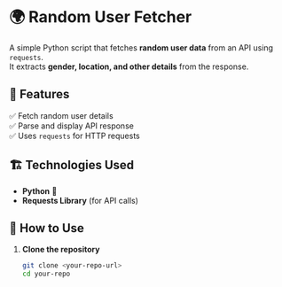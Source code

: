 # 🌍 Random User Fetcher

A simple Python script that fetches **random user data** from an API using `requests`.  
It extracts **gender, location, and other details** from the response.

## 🚀 Features
✅ Fetch random user details  
✅ Parse and display API response  
✅ Uses `requests` for HTTP requests  

## 🏗️ Technologies Used
- **Python** 🐍  
- **Requests Library** (for API calls)  

## 📌 How to Use
1. **Clone the repository**  
   ```bash
   git clone <your-repo-url>
   cd your-repo

